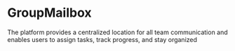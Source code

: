 # GroupMailbox
 The platform provides a centralized location for all team communication and enables users to assign tasks, track progress, and stay organized
